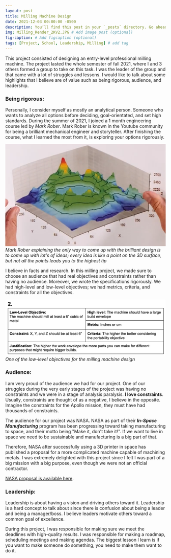 ```yaml
---
layout: post
title: Milling Machine Design
date: 2021-12-03 00:00:00 -0500
description: You’ll find this post in your `_posts` directory. Go ahead and edit it and re-build the site to see your changes. # Add post description (optional)
img: Milling_Render_2KV2.JPG # Add image post (optional)
fig-caption: # Add figcaption (optional)
tags: [Project, School, Leadership, Milling] # add tag
---
```


This project consisted of designing an entry-level professional milling machine. The project lasted the whole semester of fall 2021, where I and 3 others formed a group to take on this task. I was the leader of the group and that came with a lot of struggles and lessons. I would like to talk about some highlights that I believe are of value such as being rigorous, audience, and leadership. 

### Being rigorous:

Personally, I consider myself as mostly an analytical person. Someone who wants to analyze all options before deciding, goal-orientated, and set high standards. During the summer of 2021, I joined a 1 month engineering course led by *Mark Rober*. Mark Rober is known in the Youtube community for being a brilliant mechanical engineer and storyteller. After finishing the course, what I learned the most from it, is exploring your options rigorously. 

![](/assets/img/Mark_Rober.png)
*Mark Rober explaining the only way to come up with the brilliant design is to come up with lot's of ideas; every idea is like a point on the 3D surface, but not all the points leads you to the highest tip*

I believe in facts and research. In this milling project, we made sure to choose an audience that had real objectives and constraints rather than having no audience. Moreover, we wrote the specifications rigorously. We had high-level and low-level objectives; we had metrics, criteria, and constraints for all the objectives. 

![](/assets/img/Milling_Objective.png)
*One of the low-level objectives for the milling machine design*

### Audience:

I am very proud of the audience we had for our project. One of our struggles during the very early stages of the project was having no constraints and we were in a stage of analysis paralysis. **I love constraints**. Usually, constraints are thought of as a negative, I believe in the opposite. Imagine the constraints for the Apollo mission, they must have had thousands of constraints. 

The audience for our project was NASA. NASA as part of their ***In-Space Manufacturing*** program has been progressing toward taking manufacturing to space, and their motto being "Make it, don't take it!". If we want to live in space we need to be sustainable and manufacturing is a big part of that. 

Therefore, NASA after successfully using a 3D printer in space has published a proposal for a more complicated machine capable of machining metals. I was extremely delighted with this project since I felt I was part of a big mission with a big purpose, even though we were not an official contractor. 

[NASA proposal is available here](https://govtribe.com/file/government-file/nnhzcq001kismfablab-ism-fablab-nextstep-2-baa-amendment-2-dot-pdf).

### Leadership:

Leadership is about having a vision and driving others toward it. Leadership is a hard concept to talk about since there is confusion about being a leader and being a manager/boss. I believe leaders motivate others toward a common goal of excellence. 

During this project, I was responsible for making sure we meet the deadlines with high-quality results. I was responsible for making a roadmap, scheduling meetings and making agendas. The biggest lesson I learn is if you want to make someone do something, you need to make them want to do it.